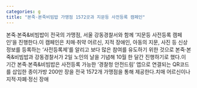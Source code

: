 ```yaml
---
categories: g
title: "본죽·본죽비빔밥 가맹점 1572곳과 지문등 사전등록 캠페인"
---
```

 본죽∙본죽&비빔밥이 전국의 가맹점, 서울 강동경찰서와 함께 ‘지문등 사전등록 캠페인’을 진행한다.이 캠페인은 치매·취약 어르신, 지적 장애인, 아동의 지문, 사진 등 신상정보를 등록하는 ‘사전등록제’를 알리고 보다 많은 참여를 유도하기 위한 것으로 본죽·본죽&비빔밥과 강동경찰서가 2일 노인의 날을 기념해 10월 한 달간 진행하기로 했다.이 기간 본죽∙본죽&비빔밥은 사전등록 가능한 ‘경찰청 안전드림’ 앱으로 연결되는 QR코드를 삽입한 종이가방 200만 장을 전국 1572개 가맹점을 통해 제공한다.치매 어르신이나 지적·자폐·정신 장애